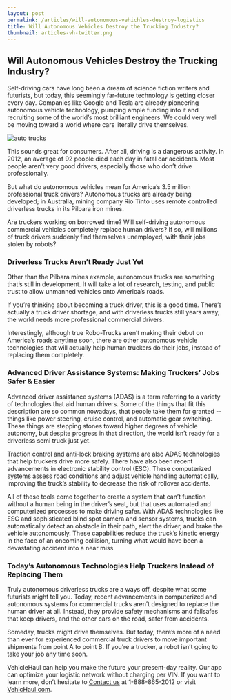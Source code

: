 ```yaml
---
layout: post
permalink: /articles/will-autonomous-vehichles-destroy-logistics
title: Will Autonomous Vehicles Destroy the Trucking Industry?
thumbnail: articles-vh-twitter.png
---
```

## Will Autonomous Vehicles Destroy the Trucking Industry?

Self-driving cars have long been a dream of science fiction writers and futurists, but today, this seemingly far-future technology is getting closer every day. Companies like Google and Tesla are already pioneering autonomous vehicle technology, pumping ample funding into it and recruiting some of the world’s most brilliant engineers. We could very well be moving toward a world where cars literally drive themselves.

![auto trucks](/img/articles/autonomous-trucks.jpg)

This sounds great for consumers. After all, driving is a dangerous activity. In 2012, an average of 92 people died each day in fatal car accidents. Most people aren’t very good drivers, especially those who don’t drive professionally.

But what do autonomous vehicles mean for America’s 3.5 million professional truck drivers? Autonomous trucks are already being developed; in Australia, mining company Rio Tinto uses remote controlled driverless trucks in its Pilbara iron mines.

Are truckers working on borrowed time? Will self-driving autonomous commercial vehicles completely replace human drivers? If so, will millions of truck drivers suddenly find themselves unemployed, with their jobs stolen by robots?

### Driverless Trucks Aren’t Ready Just Yet

Other than the Pilbara mines example, autonomous trucks are something that’s still in development. It will take a lot of research, testing, and public trust to allow unmanned vehicles onto America’s roads.

If you’re thinking about becoming a truck driver, this is a good time. There’s actually a truck driver shortage, and with driverless trucks still years away, the world needs more professional commercial drivers.

Interestingly, although true Robo-Trucks aren’t making their debut on America’s roads anytime soon, there are other autonomous vehicle technologies that will actually help human truckers do their jobs, instead of replacing them completely.

### Advanced Driver Assistance Systems: Making Truckers’ Jobs Safer & Easier

Advanced driver assistance systems (ADAS) is a term referring to a variety of technologies that aid human drivers. Some of the things that fit this description are so common nowadays, that people take them for granted -- things like power steering, cruise control, and automatic gear switching. These things are stepping stones toward higher degrees of vehicle autonomy, but despite progress in that direction, the world isn’t ready for a driverless semi truck just yet.

Traction control and anti-lock braking systems are also ADAS technologies that help truckers drive more safely. There have also been recent advancements in electronic stability control (ESC). These computerized systems assess road conditions and adjust vehicle handling automatically, improving the truck’s stability to decrease the risk of rollover accidents.

All of these tools come together to create a system that can’t function without a human being in the driver’s seat, but that uses automated and computerized processes to make driving safer. With ADAS technologies like ESC and sophisticated blind spot camera and sensor systems, trucks can automatically detect an obstacle in their path, alert the driver, and brake the vehicle autonomously. These capabilities reduce the truck’s kinetic energy in the face of an oncoming collision, turning what would have been a devastating accident into a near miss.

### Today’s Autonomous Technologies Help Truckers Instead of Replacing Them

Truly autonomous driverless trucks are a ways off, despite what some futurists might tell you. Today, recent advancements in computerized and autonomous systems for commercial trucks aren’t designed to replace the human driver at all. Instead, they provide safety mechanisms and failsafes that keep drivers, and the other cars on the road, safer from accidents.

Someday, trucks might drive themselves. But today, there’s more of a need than ever for experienced commercial truck drivers to move important shipments from point A to point B. If you’re a trucker, a robot isn’t going to take your job any time soon.

VehicleHaul can help you make the future your present-day reality. Our app can optimize your logistic network without charging per VIN. If you want to learn more, don’t hesitate to [Contact us](http://www.vehichaul.com/contact "Contact Us") at 1-888-865-2012 or visit [VehicHaul.com](http://www.vehichaul.com/ "VehicHaul").

